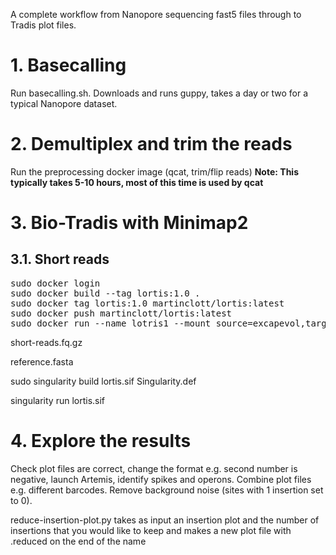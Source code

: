 A complete workflow from Nanopore sequencing fast5 files through to Tradis plot files.


# 1. Basecalling
Run basecalling.sh. Downloads and runs guppy, takes a day or two for a typical Nanopore dataset.

# 2. Demultiplex and trim the reads
Run the preprocessing docker image (qcat, trim/flip reads)
<b>Note: This typically takes 5-10 hours, most of this time is used by qcat</b>

# 3. Bio-Tradis with Minimap2

## 3.1. Short reads
<pre>
sudo docker login
sudo docker build --tag lortis:1.0 .
sudo docker tag lortis:1.0 martinclott/lortis:latest
sudo docker push martinclott/lortis:latest
sudo docker run --name lotris1 --mount source=excapevol,target=/data martinclott/lortis:latest
</pre>
short-reads.fq.gz

reference.fasta

sudo singularity build lortis.sif Singularity.def

singularity run lortis.sif




# 4. Explore the results
Check plot files are correct, change the format e.g. second number is negative, launch Artemis, identify spikes and operons. Combine plot files e.g. different barcodes. Remove background noise (sites with 1 insertion set to 0).

reduce-insertion-plot.py takes as input an insertion plot and the number of insertions that you would like to keep and makes a new plot file with .reduced on the end of the name
